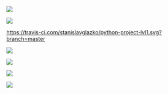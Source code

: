 <a href="https://codeclimate.com/github/codeclimate/codeclimate/maintainability"><img src="https://api.codeclimate.com/v1/badges/a99a88d28ad37a79dbf6/maintainability" /></a>

<a href="https://codeclimate.com/github/codeclimate/codeclimate/test_coverage"><img src="https://api.codeclimate.com/v1/badges/a99a88d28ad37a79dbf6/test_coverage" /></a>

https://travis-ci.com/stanislavglazko/python-project-lvl1.svg?branch=master

<a href="https://asciinema.org/a/UzVMLBNFZm2qYE6i4gXYdjcFo" target="_blank"><img src="https://asciinema.org/a/UzVMLBNFZm2qYE6i4gXYdjcFo.svg" /></a>

<a href="https://asciinema.org/a/1altylBkqBIAVTQ5q1eYTUflU" target="_blank"><img src="https://asciinema.org/a/1altylBkqBIAVTQ5q1eYTUflU.svg" /></a>

<a href="https://asciinema.org/a/Bfb6DlYehHjUKTsO7SioxVQQ5" target="_blank"><img src="https://asciinema.org/a/Bfb6DlYehHjUKTsO7SioxVQQ5.svg" /></a>

<a href="https://asciinema.org/a/yVfBNVPQbcRjeq336WHVT1HAO" target="_blank"><img src="https://asciinema.org/a/yVfBNVPQbcRjeq336WHVT1HAO.svg" /></a>
